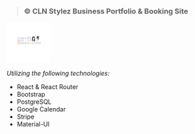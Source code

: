 > ### ©️ CLN Stylez Business Portfolio & Booking Site 



<!-- ![logo](/public/cnl.jpeg) -->

<img src='src/assets/cnl.jpeg' height='90px' width='100px' alt='logo'>






_Utilizing the following technologies:_
- React & React Router 
- Bootstrap 
- PostgreSQL 
- Google Calendar
- Stripe 
- Material-UI
